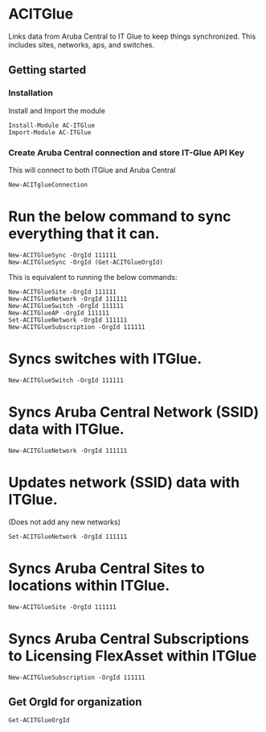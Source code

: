 # ACITGlue
Links data from Aruba Central to IT Glue to keep things synchronized.
This includes sites, networks, aps, and switches.

## Getting started

### Installation
Install and Import the module

```
Install-Module AC-ITGlue
Import-Module AC-ITGlue
```

### Create Aruba Central connection and store IT-Glue API Key
This will connect to both ITGlue and Aruba Central
```
New-ACITglueConnection
```

# Run the below command to sync everything that it can.
```
New-ACITGlueSync -OrgId 111111
New-ACITGlueSync -OrgId (Get-ACITGlueOrgId)
```
This is equivalent to running the below commands:

```
New-ACITGlueSite -OrgId 111111
New-ACITGlueNetwork -OrgId 111111
New-ACITGlueSwitch -OrgId 111111
New-ACITGlueAP -OrgId 111111
Set-ACITGlueNetwork -OrgId 111111
New-ACITGlueSubscription -OrgId 111111
```

# Syncs switches with ITGlue.
```
New-ACITGlueSwitch -OrgId 111111
```

# Syncs Aruba Central Network (SSID) data with ITGlue.
```
New-ACITGlueNetwork -OrgId 111111
```

# Updates network (SSID) data with ITGlue.
(Does not add any new networks)
```
Set-ACITGlueNetwork -OrgId 111111
```

# Syncs Aruba Central Sites to locations within ITGlue.
```
New-ACITGlueSite -OrgId 111111
```

# Syncs Aruba Central Subscriptions to Licensing FlexAsset within ITGlue
```
New-ACITGlueSubscription -OrgId 111111
```

## Get OrgId for organization
```
Get-ACITGlueOrgId 
```